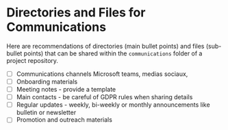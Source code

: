 # Directories and Files for Communications

Here are recommendations of directories (main bullet points) and files (sub-bullet points) that can be shared within the `communications` folder of a project repository.

* [ ] Communications channels Microsoft teams, medias sociaux, 
* [ ] Onboarding materials
* [ ] Meeting notes - provide a template
* [ ] Main contacts - be careful of GDPR rules when sharing details
* [ ] Regular updates - weekly, bi-weekly or monthly announcements like bulletin or newsletter
* [ ] Promotion and outreach materials
